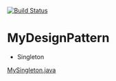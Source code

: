 [![Build Status](https://img.shields.io/travis/orisonchan/MyDesignPattern/master.svg)](https://travis-ci.org/orisonchan/MyDesignPattern)

# MyDesignPattern

+ Singleton

[MySingleton.java](src/main/java/my/designpattern/MySingleton.java)